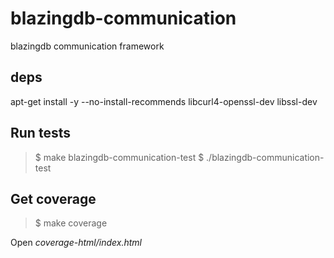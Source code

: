 # blazingdb-communication
blazingdb communication framework

## deps

apt-get install -y --no-install-recommends libcurl4-openssl-dev libssl-dev



## Run tests

> $ make blazingdb-communication-test
> $ ./blazingdb-communication-test

## Get coverage

> $ make coverage

Open _coverage-html/index.html_
